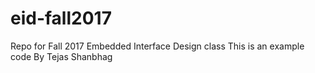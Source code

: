 # eid-fall2017
Repo for Fall 2017 Embedded Interface Design class
This is an example code By Tejas Shanbhag
